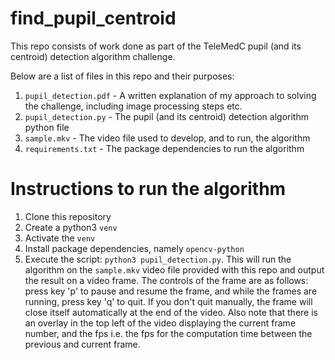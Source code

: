 # find_pupil_centroid

This repo consists of work done as part of the TeleMedC pupil (and its centroid) detection algorithm challenge. 

Below are a list of files in this repo and their purposes:
1. `pupil_detection.pdf` - A written explanation of my approach to solving the challenge, including image processing steps etc.
2. `pupil_detection.py` - The pupil (and its centroid) detection algorithm python file
3. `sample.mkv` - The video file used to develop, and to run, the algorithm
4. `requirements.txt` - The package dependencies to run the algorithm

# Instructions to run the algorithm
1. Clone this repository
2. Create a python3 `venv`
3. Activate the `venv`
4. Install package dependencies, namely `opencv-python`
5. Execute the script: `python3 pupil_detection.py`. This will run the algorithm on the `sample.mkv` video file provided with this repo and output the result on a video frame. The controls of the frame are as follows: press key 'p' to pause and resume the frame, and while the frames are running, press key 'q' to quit. If you don't quit manually, the frame will close itself automatically at the end of the video. Also note that there is an overlay in the top left of the video displaying the current frame number, and the fps i.e. the fps for the computation time between the previous and current frame.





